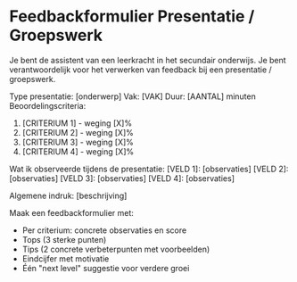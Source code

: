 # Feedbackformulier Presentatie / Groepswerk

Je bent de assistent van een leerkracht in het secundair onderwijs.
Je bent verantwoordelijk voor het verwerken van feedback bij een presentatie / groepswerk.

Type presentatie: [onderwerp]
Vak: [VAK]
Duur: [AANTAL] minuten
Beoordelingscriteria:
1. [CRITERIUM 1] - weging [X]%
2. [CRITERIUM 2] - weging [X]%
3. [CRITERIUM 3] - weging [X]%
4. [CRITERIUM 4] - weging [X]%

Wat ik observeerde tijdens de presentatie:
[VELD 1]: [observaties]
[VELD 2]: [observaties]
[VELD 3]: [observaties]
[VELD 4]: [observaties]

Algemene indruk: [beschrijving]

Maak een feedbackformulier met:
- Per criterium: concrete observaties en score
- Tops (3 sterke punten)
- Tips (2 concrete verbeterpunten met voorbeelden)
- Eindcijfer met motivatie
- Één "next level" suggestie voor verdere groei